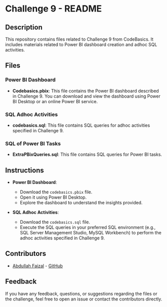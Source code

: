 # Challenge 9 - README

## Description
This repository contains files related to Challenge 9 from CodeBasics. It includes materials related to Power BI dashboard creation and adhoc SQL activities.

## Files

### Power BI Dashboard
- **Codebasics.pbix**: This file contains the Power BI dashboard described in Challenge 9. You can download and view the dashboard using Power BI Desktop or an online Power BI service.

### SQL Adhoc Activities
- **codebasics.sql**: This file contains SQL queries for adhoc activities specified in Challenge 9.

### SQL of Power BI Tasks
- **ExtraPBixQueries.sql**: This file contains SQL queries for Power BI tasks.

## Instructions
- **Power BI Dashboard**: 
  - Download the `codebasics.pbix` file.
  - Open it using Power BI Desktop.
  - Explore the dashboard to understand the insights provided.

- **SQL Adhoc Activities**:
  - Download the `codebasics.sql` file.
  - Execute the SQL queries in your preferred SQL environment (e.g., SQL Server Management Studio, MySQL Workbench) to perform the adhoc activities specified in Challenge 9.

## Contributors
- [Abdullah Faizal](https://www.linkedin.com/in/abdullah-faizal-9160a546/) - [GitHub](https://github.com/faizalforeveryx/CodeBasicsChallenge9)

## Feedback
If you have any feedback, questions, or suggestions regarding the files or the challenge, feel free to open an issue or contact the contributors directly.

